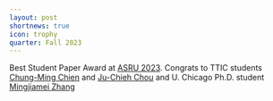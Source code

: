```yaml
---
layout: post
shortnews: true
icon: trophy
quarter: Fall 2023
---
```


Best Student Paper Award at <A HREF="http://asru2023.org">ASRU 2023</A>. Congrats to TTIC students <A HREF="https://cmchien.ttic.edu/">Chung-Ming Chien</A> and <A HREF="https://home.ttic.edu/~jcchou/">Ju-Chieh Chou</A> and U. Chicago Ph.D. student <A HREF="https://physics.uchicago.edu/people/profile/mingjiamei-zhang/">Mingjiamei Zhang</A>
